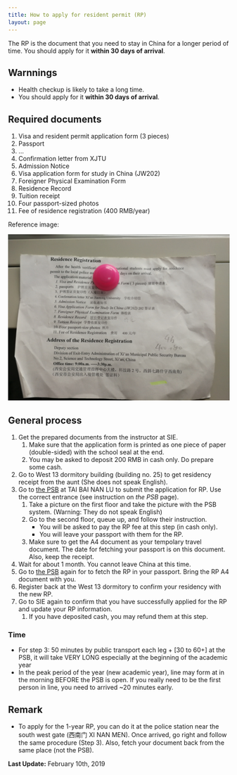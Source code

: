 ```yaml
---
title: How to apply for resident permit (RP)
layout: page
---
```

The RP is the document that you need to stay in China for a longer period of time. You should apply for it **within 30 days of arrival**. 

## Warnnings
* Health checkup is likely to take a long time. 
* You should apply for it **within 30 days of arrival**. 

## Required documents
1. Visa and resident permit application form (3 pieces) 
2. Passport
3. ... 
4. Confirmation letter from XJTU
5. Admission Notice
6. Visa application form for study in China (JW202)
7. Foreigner Physical Examination Form
8. Residence Record
9. Tuition receipt
10. Four passport-sized photos
11. Fee of residence registration (400 RMB/year)

Reference image: 

![List of required documents for applying RP](/assets/img/resident-permit/rp-docs-list.jpg)

## General process
1. Get the prepared documents from the instructor at SIE. 
   1. Make sure that the application form is printed as one piece of paper (double-sided) with the school seal at the end. 
   2. You may be asked to deposit 200 RMB in cash only. Do prepare some cash. 
2. Go to West 13 dormitory building (building no. 25) to get residency receipt from the aunt (She does not speak English). 
3. Go to [the PSB](/locations/the-psb/) at TAI BAI NAN LU to submit the application for RP. Use the correct entrance (see instruction on *the PSB* page).
   1. Take a picture on the first floor and take the picture with the PSB system. (Warning: They do not speak English)
   2. Go to the second floor, queue up, and follow their instruction. 
      * You will be asked to pay the RP fee at this step (in cash only). 
      * You will leave your passport with them for the RP. 
   3. Make sure to get the A4 document as your tempolary travel document. The date for fetching your passport is on this document. Also, keep the receipt. 
4. Wait for about 1 month. You cannot leave China at this time. 
5. Go to [the PSB](/locations/the-psb/) again for to fetch the RP in your passport. Bring the RP A4 document with you. 
6. Register back at the West 13 dormitory to confirm your residency with the new RP. 
7. Go to SIE again to confirm that you have successfully applied for the RP and update your RP information. 
   1. If you have deposited cash, you may refund them at this step. 

### Time 
* For step 3: 50 minutes by public transport each leg + [30 to 60+] at the PSB, it will take VERY LONG especially at the beginning of the academic year
* In the peak period of the year (new academic year), line may form at in the morning BEFORE the PSB is open. If you really need to be the first person in line, you need to arrived ~20 minutes early. 

## Remark 
* To apply for the 1-year RP, you can do it at the police station near the south west gate (西南门 XI NAN MEN). Once arrived, go right and follow the same procedure (Step 3). Also, fetch your document back from the same place (not the PSB). 

**Last Update:** February 10th, 2019